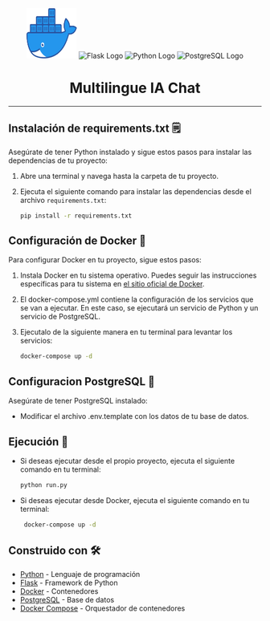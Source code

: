 <div align="center">
  <img src="https://raw.githubusercontent.com/56kcloud/Training/master/img/docker_logo.png" alt="Docker Logo" width="100" height="100" />
  <img src="https://flask-training-courses.uk/images/flask-logo.png" alt="Flask Logo" width="100" height="100" />
  <img src="https://th.bing.com/th/id/R.d8acd2b243a62aa4567215a9099b10b4?rik=Bgp%2fnQs8ZDhJbw&riu=http%3a%2f%2ficons.iconarchive.com%2ficons%2fcornmanthe3rd%2fplex%2f512%2fOther-python-icon.png&ehk=kKuy%2bH0f2AqPgUtHwzM%2fmN4VFDzN8IYiy%2fojW%2blY6jY%3d&risl=&pid=ImgRaw&r=0" alt="Python Logo" width="100" height="100" />
  <img src="https://upload.wikimedia.org/wikipedia/commons/thumb/2/29/Postgresql_elephant.svg/1985px-Postgresql_elephant.svg.png" alt="PostgreSQL Logo" width="100" height="100" />

  # Multilingue IA Chat
</div>

---
## Instalación de requirements.txt 🗒️

Asegúrate de tener Python instalado y sigue estos pasos para instalar las dependencias de tu proyecto:

1. Abre una terminal y navega hasta la carpeta de tu proyecto.

2. Ejecuta el siguiente comando para instalar las dependencias desde el archivo `requirements.txt`:

   ```bash
   pip install -r requirements.txt
## Configuración de Docker 🐳

Para configurar Docker en tu proyecto, sigue estos pasos:

1. Instala Docker en tu sistema operativo. Puedes seguir las instrucciones específicas para tu sistema en [el sitio oficial de Docker](https://docs.docker.com/get-docker/).

2. El docker-compose.yml contiene la configuración de los servicios que se van a ejecutar. En este caso, se ejecutará un servicio de Python y un servicio de PostgreSQL.

3. Ejecutalo de la siguiente manera en tu terminal para levantar los servicios:

   ```bash
   docker-compose up -d
   ```

## Configuracion PostgreSQL 🐘

Asegúrate de tener PostgreSQL instalado:

- Modificar el archivo .env.template con los datos de tu base de datos.



## Ejecución 🚀
- Si deseas ejecutar desde el propio proyecto, ejecuta el siguiente comando en tu terminal:

   ```bash
   python run.py
   ```

- Si deseas ejecutar desde Docker, ejecuta el siguiente comando en tu terminal:

   ```bash
    docker-compose up -d
    ```

## Construido con 🛠️
- [Python](https://www.python.org/) - Lenguaje de programación
- [Flask](https://flask.palletsprojects.com/en/1.1.x/) - Framework de Python
- [Docker](https://www.docker.com/) - Contenedores
- [PostgreSQL](https://www.postgresql.org/) - Base de datos
- [Docker Compose](https://docs.docker.com/compose/) - Orquestador de contenedores




